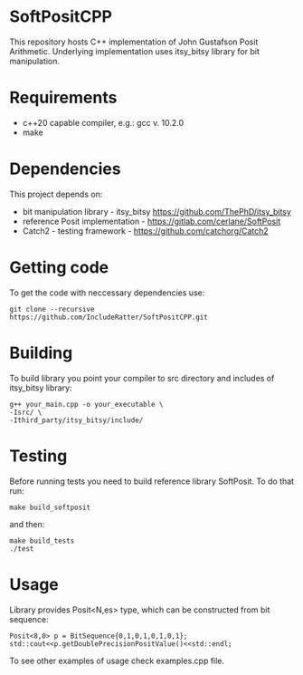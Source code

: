 # SoftPositCPP
This repository hosts C++ implementation of John Gustafson Posit Arithmetic. Underlying implementation uses itsy_bitsy library for bit manipulation.
# Requirements
- c++20 capable compiler, e.g.: gcc v. 10.2.0
- make
# Dependencies
This project depends on:
- bit manipulation library - itsy_bitsy https://github.com/ThePhD/itsy_bitsy
- reference Posit implementation - https://gitlab.com/cerlane/SoftPosit
- Catch2 - testing framework - https://github.com/catchorg/Catch2
# Getting code
To get the code with neccessary dependencies use:
```
git clone --recursive https://github.com/IncludeRatter/SoftPositCPP.git
```
# Building
To build library you point your compiler to src directory and includes of itsy_bitsy library:
```
g++ your_main.cpp -o your_executable \
-Isrc/ \
-Ithird_party/itsy_bitsy/include/
```
# Testing
Before running tests you need to build reference library SoftPosit. To do that run:
```
make build_softposit
```
and then:
```
make build_tests
./test
```
# Usage
Library provides Posit<N,es> type, which can be constructed from bit sequence:
```
Posit<8,0> p = BitSequence{0,1,0,1,0,1,0,1};
std::cout<<p.getDoublePrecisionPositValue()<<std::endl;
```
To see other examples of usage check examples.cpp file.
